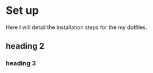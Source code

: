 # Set up

Here I will detail the installation steps for the my dotfiles.


## heading 2



### heading 3


